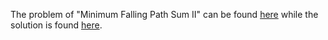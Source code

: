 The problem of "Minimum Falling Path Sum II" can be found [here](https://leetcode.com/problems/minimum-falling-path-sum-ii/) while the solution is found [here](https://github.com/aurimas13/Solutions-To-Problems/blob/main/LeetCode/Python%20Solutions/Minimum%20Falling%20Path%20Sum%20II/minimum.py).